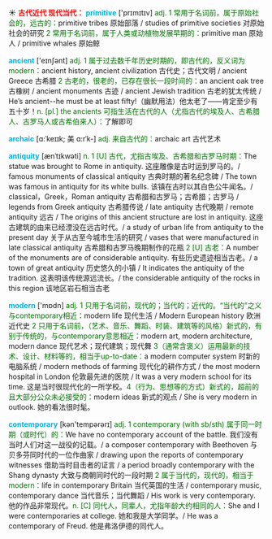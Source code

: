 ☀ <font color="red">**古代近代 现代当代：**</font>
<font color="sky blue">**primitive**</font> ['prɪmɪtɪv] 
<font color="rgb(227, 108, 9)">adj. 1 常用于名词前，属于原始社会的，远古的：</font>primitive tribes 原始部落 / studies of primitive societies 对原始社会的研究 <font color="rgb(227, 108, 9)">2 常用于名词前，属于人类或动植物发展早期的：</font>primitive man 原始人 / primitive whales 原始鲸

<font color="sky blue">**ancient**</font> ['eɪnʃənt] 
<font color="rgb(227, 108, 9)">adj. 1 属于过去数千年历史时期的，即古代的，反义词为modern：</font>ancient history, ancient civilization 古代史；古代文明 / ancient Greece 古希腊 <font color="rgb(227, 108, 9)">2 古老的，很老的，已存在很长一段时间的：</font>an ancient oak tree 古橡树 / ancient monuments 古迹 / ancient Jewish tradition 古老的犹太传统 / He’s ancient--he must be at least fifty!（幽默用法）他太老了——肯定至少有五十岁！<font color="rgb(227, 108, 9)">n. [pl.] the ancients 可指生活在古代的人（尤指古代的埃及人、古希腊人、古罗马人或古希伯来人）：</font>了解即可
           
<font color="sky blue">**archaic**</font> [ɑ:ˈkeɪɪk; 美 ɑ:rˈk-]
<font color="rgb(227, 108, 9)">adj. 来自古代的：</font>archaic art 古代艺术
           
<font color="sky blue">**antiquity**</font> [ænˈtɪkwəti]
<font color="rgb(227, 108, 9)">n. 1 [U] 古代，尤指古埃及、古希腊和古罗马时期：</font>The statue was brought to Rome in antiquity. 这座雕像是古时运到罗马的。/ famous monuments of classical antiquity 古典时期的著名纪念碑 / The town was famous in antiquity for its white bulls. 该镇在古时以其白色公牛闻名。/ classical，Greek，Roman antiquity 古希腊和古罗马；古希腊；古罗马 / legends from Greek antiquity 古希腊传说 / late antiquity 古代晚期 / remote antiquity 远古 / The origins of this ancient structure are lost in antiquity. 这座古建筑的由来已经湮没在远古时代。/ a study of urban life from antiquity to the present day 关于从古至今城市生活的研究 / vases that were manufactured in late classical antiquity 古希腊和古罗马晚期制作的花瓶 <font color="rgb(227, 108, 9)">2 [U] 古老：</font>A number of the monuments are of considerable antiquity. 有些历史遗迹相当古老。/ a town of great antiquity 历史悠久的小镇 / It indicates the antiquity of the tradition. 这表明该传统源远流长。/ the considerable antiquity of the rocks in this region 该地区岩石相当古老

<font color="sky blue">**modern**</font> ['mɒdn] 
<font color="rgb(227, 108, 9)">adj. 1 只用于名词前，现代的；当代的；近代的。“当代的”之义与contemporary相近：</font>modern life 现代生活 / Modern European history 欧洲近代史 <font color="rgb(227, 108, 9)">2 只用于名词前，（艺术、音乐、舞蹈、时装、建筑等的风格）新式的，有别于传统的，与contemporary意思相近：</font>modern art, modern architecture, modern dance 现代艺术；现代建筑；现代舞 <font color="rgb(227, 108, 9)">3（通常含褒义）运用最新的技术、设计、材料等的，相当于up-to-date：</font>a modern computer system 时新的电脑系统 / modern methods of farming 现代化的耕作方式 / the most modern hospital in London 伦敦最先进的医院 / It was a very modern school for its time. 这是当时很现代化的一所学校。<font color="rgb(227, 108, 9)">4（行为、思想等的方式）新式的，超前的且大部分公众未必接受的：</font>modern ideas 新式的观点 / She is very modern in outlook. 她的看法很时髦。

<font color="sky blue">**contemporary**</font> [kən'tempərərɪ] 
<font color="rgb(227, 108, 9)">adj. 1 contemporary (with sb/sth) 属于同一时期（或时代）的：</font>We have no contemporary account of the battle. 我们没有当时人们对这一战役的记载。/ a composer contemporary with Beethoven 与贝多芬同时代的一位作曲家 / drawing upon the reports of contemporary witnesses 借助当时目击者的证言 / a period broadly contemporary with the Shang dynasty 大致与商朝同时代的一段时期 <font color="rgb(227, 108, 9)">2 属于当代的，现代的，相当于modern：</font>life in contemporary Britain 当代英国的生活 / contemporary music, contemporary dance 当代音乐；当代舞蹈 / His work is very contemporary. 他的作品非常现代。<font color="rgb(227, 108, 9)">n. [C] 同代人，同辈人，尤指年龄大约相同的人：</font>She and I were contemporaries at college. 她和我是大学同学。/ He was a contemporary of Freud. 他是弗洛伊德的同代人。

